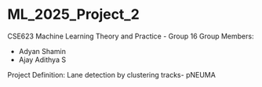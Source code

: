 # ML_2025_Project_2
CSE623 Machine Learning Theory and Practice - Group 16
Group Members:
- Adyan Shamin
- Ajay Adithya S

Project Definition: Lane detection by clustering tracks- pNEUMA

